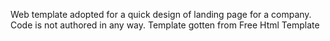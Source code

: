 Web template adopted for a quick design of landing page for a company.
Code is not authored in any way.
Template gotten from Free Html Template
